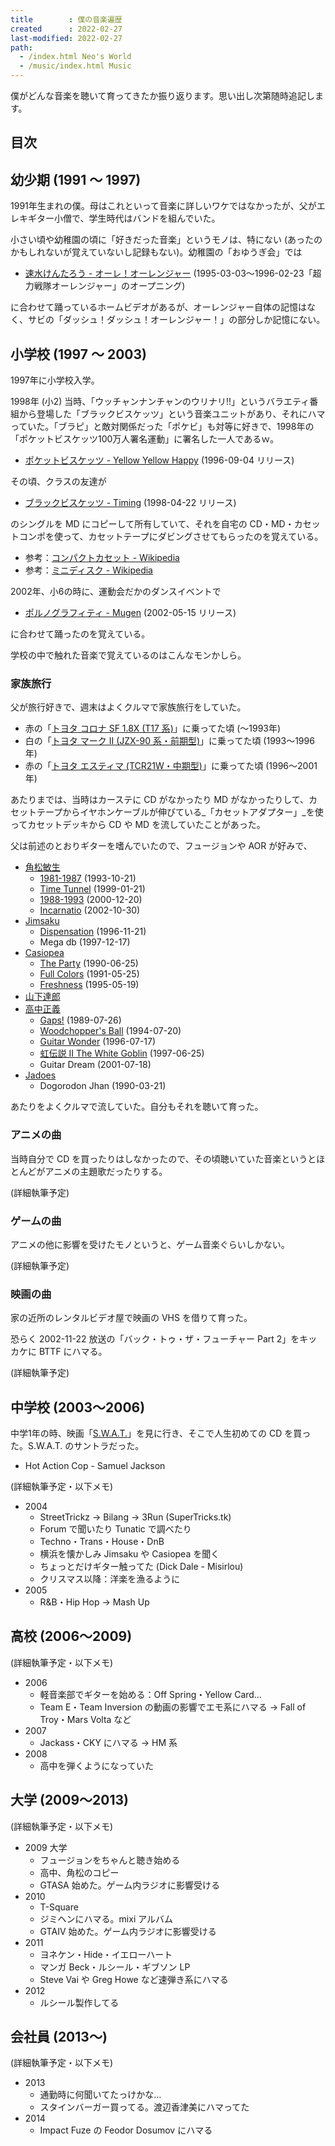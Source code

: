 ```yaml
---
title        : 僕の音楽遍歴
created      : 2022-02-27
last-modified: 2022-02-27
path:
  - /index.html Neo's World
  - /music/index.html Music
---
```


僕がどんな音楽を聴いて育ってきたか振り返ります。思い出し次第随時追記します。


## 目次


## 幼少期 (1991 ～ 1997)

1991年生まれの僕。母はこれといって音楽に詳しいワケではなかったが、父がエレキギター小僧で、学生時代はバンドを組んでいた。

小さい頃や幼稚園の頃に「好きだった音楽」というモノは、特にない (あったのかもしれないが覚えていないし記録もない)。幼稚園の「おゆうぎ会」では

- [速水けんたろう - オーレ！オーレンジャー](https://ja.wikipedia.org/wiki/%E8%B6%85%E5%8A%9B%E6%88%A6%E9%9A%8A%E3%82%AA%E3%83%BC%E3%83%AC%E3%83%B3%E3%82%B8%E3%83%A3%E3%83%BC) (1995-03-03～1996-02-23「超力戦隊オーレンジャー」のオープニング)

に合わせて踊っているホームビデオがあるが、オーレンジャー自体の記憶はなく、サビの「ダッシュ！ダッシュ！オーレンジャー！」の部分しか記憶にない。


## 小学校 (1997 ～ 2003)

1997年に小学校入学。

1998年 (小2) 当時、「ウッチャンナンチャンのウリナリ!!」というバラエティ番組から登場した「ブラックビスケッツ」という音楽ユニットがあり、それにハマっていた。「ブラピ」と敵対関係だった「ポケビ」も対等に好きで、1998年の「ポケットビスケッツ100万人署名運動」に署名した一人であるｗ。

- [ポケットビスケッツ - Yellow Yellow Happy](https://ja.wikipedia.org/wiki/YELLOW_YELLOW_HAPPY) (1996-09-04 リリース)

その頃、クラスの友達が

- [ブラックビスケッツ - Timing](https://ja.wikipedia.org/wiki/Timing_(%E6%9B%B2)) (1998-04-22 リリース)

のシングルを MD にコピーして所有していて、それを自宅の CD・MD・カセットコンポを使って、カセットテープにダビングさせてもらったのを覚えている。

- 参考：[コンパクトカセット - Wikipedia](https://ja.wikipedia.org/wiki/%E3%82%B3%E3%83%B3%E3%83%91%E3%82%AF%E3%83%88%E3%82%AB%E3%82%BB%E3%83%83%E3%83%88)
- 参考：[ミニディスク - Wikipedia](https://ja.wikipedia.org/wiki/%E3%83%9F%E3%83%8B%E3%83%87%E3%82%A3%E3%82%B9%E3%82%AF)

2002年、小6の時に、運動会だかのダンスイベントで

- [ポルノグラフィティ - Mugen](https://ja.wikipedia.org/wiki/Mugen_(%E6%9B%B2)) (2002-05-15 リリース)

に合わせて踊ったのを覚えている。

学校の中で触れた音楽で覚えているのはこんなモンかしら。

### 家族旅行

父が旅行好きで、週末はよくクルマで家族旅行をしていた。

- 赤の「[トヨタ コロナ SF 1.8X (T17 系)](https://ja.wikipedia.org/wiki/%E3%83%88%E3%83%A8%E3%82%BF%E3%83%BB%E3%82%B3%E3%83%AD%E3%83%8A#9%E4%BB%A3%E7%9B%AE_T170%E5%9E%8B%EF%BC%881987%E5%B9%B4_-_1992%E5%B9%B4%EF%BC%89)」に乗ってた頃 (～1993年)
- 白の「[トヨタ マーク II (JZX-90 系・前期型)](https://ja.wikipedia.org/wiki/%E3%83%88%E3%83%A8%E3%82%BF%E3%83%BB%E3%83%9E%E3%83%BC%E3%82%AFII#7%E4%BB%A3%E7%9B%AE_X90%E5%9E%8B%EF%BC%881992%E5%B9%B4_-_1996%E5%B9%B4%EF%BC%89)」に乗ってた頃 (1993～1996年)
- 赤の「[トヨタ エスティマ (TCR21W・中期型)](https://ja.wikipedia.org/wiki/%E3%83%88%E3%83%A8%E3%82%BF%E3%83%BB%E3%82%A8%E3%82%B9%E3%83%86%E3%82%A3%E3%83%9E#%E5%88%9D%E4%BB%A3%EF%BC%881990%E5%B9%B4_-_2000%E5%B9%B4%EF%BC%89)」に乗ってた頃 (1996～2001年)

あたりまでは、当時はカーステに CD がなかったり MD がなかったりして、カセットテープからイヤホンケーブルが伸びている_「カセットアダプター」_を使ってカセットデッキから CD や MD を流していたことがあった。

父は前述のとおりギターを嗜んでいたので、フュージョンや AOR が好みで、

- [角松敏生](https://ja.wikipedia.org/wiki/%E8%A7%92%E6%9D%BE%E6%95%8F%E7%94%9F)
  - [1981-1987](https://ja.wikipedia.org/wiki/1981-1987) (1993-10-21)
  - [Time Tunnel](https://ja.wikipedia.org/wiki/TIME_TUNNEL) (1999-01-21)
  - [1988-1993](https://ja.wikipedia.org/wiki/1988-1993) (2000-12-20)
  - [Incarnatio](https://ja.wikipedia.org/wiki/INCARNATIO) (2002-10-30)
- [Jimsaku](https://ja.wikipedia.org/wiki/%E3%82%B8%E3%83%B3%E3%82%B5%E3%82%AF)
  - [Dispensation](https://ja.wikipedia.org/wiki/DISPENSATION) (1996-11-21)
  - Mega db (1997-12-17)
- [Casiopea](https://ja.wikipedia.org/wiki/%E3%82%AB%E3%82%B7%E3%82%AA%E3%83%9A%E3%82%A2_(%E3%83%90%E3%83%B3%E3%83%89))
  - [The Party](https://ja.wikipedia.org/wiki/THE_PARTY) (1990-06-25)
  - [Full Colors](https://ja.wikipedia.org/wiki/FULL_COLORS) (1991-05-25)
  - [Freshness](https://ja.wikipedia.org/wiki/FRESHNESS) (1995-05-19)
- [山下達郎](https://ja.wikipedia.org/wiki/%E5%B1%B1%E4%B8%8B%E9%81%94%E9%83%8E)
- [高中正義](https://ja.wikipedia.org/wiki/%E9%AB%98%E4%B8%AD%E6%AD%A3%E7%BE%A9)
  - [Gaps!](https://ja.wikipedia.org/wiki/GAPS!) (1989-07-26)
  - [Woodchopper's Ball](https://ja.wikipedia.org/wiki/WOODCHOPPER%27S_BALL) (1994-07-20)
  - [Guitar Wonder](https://ja.wikipedia.org/wiki/Guitar_Wonder) (1996-07-17)
  - [虹伝説 II The White Goblin](https://ja.wikipedia.org/wiki/%E8%99%B9%E4%BC%9D%E8%AA%ACII_THE_WHITE_GOBLIN) (1997-06-25)
  - Guitar Dream (2001-07-18)
- [Jadoes](https://ja.wikipedia.org/wiki/%E3%82%B8%E3%83%A3%E3%83%89%E3%83%BC%E3%82%BA)
  - Dogorodon Jhan (1990-03-21)

あたりをよくクルマで流していた。自分もそれを聴いて育った。

### アニメの曲

当時自分で CD を買ったりはしなかったので、その頃聴いていた音楽というとほとんどがアニメの主題歌だったりする。

(詳細執筆予定)

### ゲームの曲

アニメの他に影響を受けたモノというと、ゲーム音楽ぐらいしかない。

(詳細執筆予定)

### 映画の曲

家の近所のレンタルビデオ屋で映画の VHS を借りて育った。

恐らく 2002-11-22 放送の「バック・トゥ・ザ・フューチャー Part 2」をキッカケに BTTF にハマる。

(詳細執筆予定)


## 中学校 (2003～2006)

中学1年の時、映画「[S.W.A.T.](https://ja.wikipedia.org/wiki/S.W.A.T.)」を見に行き、そこで人生初めての CD を買った。S.W.A.T. のサントラだった。

- Hot Action Cop - Samuel Jackson

(詳細執筆予定・以下メモ)

- 2004
  - StreetTrickz → Bilang → 3Run (SuperTricks.tk)
  - Forum で聞いたり Tunatic で調べたり
  - Techno・Trans・House・DnB
  - 横浜を懐かしみ Jimsaku や Casiopea を聞く
  - ちょっとだけギター触ってた (Dick Dale - Misirlou)
  - クリスマス以降：洋楽を漁るように
- 2005
  - R&B・Hip Hop → Mash Up


## 高校 (2006～2009)

(詳細執筆予定・以下メモ)

- 2006
  - 軽音楽部でギターを始める：Off Spring・Yellow Card…
  - Team E・Team Inversion の動画の影響でエモ系にハマる → Fall of Troy・Mars Volta など
- 2007
  - Jackass・CKY にハマる → HM 系
- 2008
  - 高中を弾くようになっていた


## 大学 (2009～2013)

(詳細執筆予定・以下メモ)

- 2009 大学
  - フュージョンをちゃんと聴き始める
  - 高中、角松のコピー
  - GTASA 始めた。ゲーム内ラジオに影響受ける
- 2010
  - T-Square
  - ジミヘンにハマる。mixi アルバム
  - GTAIV 始めた。ゲーム内ラジオに影響受ける
- 2011
  - ヨネケン・Hide・イエローハート
  - マンガ Beck・ルシール・ギブソン LP
  - Steve Vai や Greg Howe など速弾き系にハマる
- 2012
  - ルシール製作してる


## 会社員 (2013～)

(詳細執筆予定・以下メモ)

- 2013
  - 通勤時に何聞いてたっけかな…
  - スタインバーガー買ってる。渡辺香津美にハマってた
- 2014
  - Impact Fuze の Feodor Dosumov にハマる
